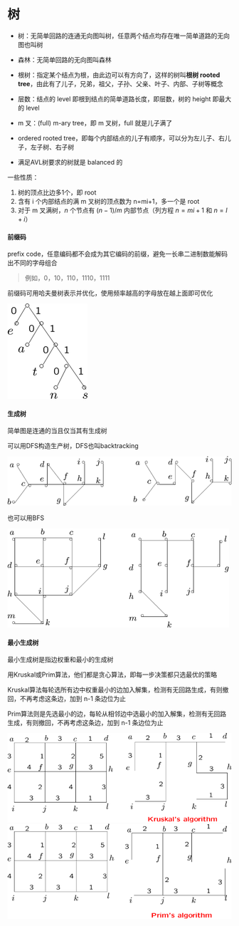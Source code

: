 # 树

- 树：无简单回路的连通无向图叫树，任意两个结点均存在唯一简单道路的无向图也叫树

- 森林：无简单回路的无向图叫森林
- 根树：指定某个结点为根，由此边可以有方向了，这样的树叫**根树 rooted tree**，由此有了儿子，兄弟，祖父，子孙、父亲、叶子、内部、子树等概念

- 层数：结点的 level 即根到结点的简单道路长度，即层数，树的 height 即最大的 level
- m 叉：(full) m-ary tree，即 m 叉树，full 就是儿子满了
- ordered rooted tree，即每个内部结点的儿子有顺序，可以分为左儿子、右儿子，左子树、右子树
- 满足AVL树要求的树就是 balanced 的

一些性质：

1. 树的顶点比边多1个，即 root
2. 含有 i 个内部结点的满 m 叉树的顶点数为 n=mi+1，多一个是 root
3. 对于 m 叉满树，$n$ 个节点有 $(n-1)/m$ 内部节点（列方程 $n=mi+1$ 和 $n=l+i$）

#### 前缀码

prefix code，任意编码都不会成为其它编码的前缀，避免一长串二进制数能解码出不同的字母组合

> 例如，0，10，110，1110，1111

前缀码可用哈夫曼树表示并优化，使用频率越高的字母放在越上面即可优化



![image-20240619104318017](https://raw.githubusercontent.com/RimLutienpeist/image-hosting/main/image-20240619104318017.png)

#### 生成树

简单图是连通的当且仅当其有生成树

可以用DFS构造生产树，DFS也叫backtracking

<img src="https://raw.githubusercontent.com/RimLutienpeist/image-hosting/main/image-20240619114001847.png" alt="image-20240619114001847" style="zoom:67%;" />

也可以用BFS

<img src="https://raw.githubusercontent.com/RimLutienpeist/image-hosting/main/image-20240619124621505.png" alt="image-20240619124621505" style="zoom:67%;" />

#### 最小生成树

最小生成树是指边权重和最小的生成树

用Kruskal或Prim算法，他们都是贪心算法，即每一步决策都只选最优的策略

Kruskal算法每轮选所有边中权重最小的边加入解集，检测有无回路生成，有则撤回，不再考虑这条边，加到 n-1 条边位为止

Prim算法则是先选最小的边，每轮从相邻边中选最小的加入解集，检测有无回路生成，有则撤回，不再考虑这条边，加到 n-1 条边位为止

<img src="https://raw.githubusercontent.com/RimLutienpeist/image-hosting/main/image-20240619144951855.png" alt="image-20240619144951855" style="zoom: 67%;" />

<img src="https://raw.githubusercontent.com/RimLutienpeist/image-hosting/main/image-20240619144956696.png" alt="image-20240619144956696" style="zoom:67%;" />